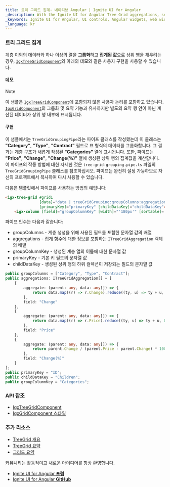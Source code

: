 ```yaml
---
title: 트리 그리드 집계- 네이티브 Angular | Ignite UI for Angular
_description: With the Ignite UI for Angular Tree Grid aggregations, see the data grouped and aggregated.
_keywords: Ignite UI for Angular, UI controls, Angular widgets, web widgets, UI widgets, Angular, Native Angular Components Suite, Native Angular Controls, Native Angular Components Library, Native Angular Component, Angular Tree Grid, Angular Tree Grid component, Angular Tree Grid control, Angular High Performance Tree Grid, Summaries, Summary, Aggregate, Aggregations
_language: kr
---
```


### 트리 그리드 집계
계층 이외의 데이터와 하나 이상의 열을 **그룹화**하고 **집계된 값**으로 상위 행을 채우려는 경우, [`IgxTreeGridComponent`]({environment:angularApiUrl}/classes/igxtreegridcomponent.html)와 아래의 데모와 같은 사용자 구현을 사용할 수 있습니다.

#### 데모


<code-view style="height:850px" 
           data-demos-base-url="{environment:lobDemosBaseUrl}" 
           iframe-src="{environment:lobDemosBaseUrl}/treegrid-finjs" >
</code-view>

<div class="divider--half"></div>

> [!NOTE]
> 이 샘플은 [`IgxTreeGridComponent`]({environment:angularApiUrl}/classes/igxtreegridcomponent.html)에 포함되지 않은 사용자 논리를 포함하고 있습니다. [`IgxGridComponent`]({environment:angularApiUrl}/classes/igxgridcomponent.html)의 그룹화 및 요약 기능과 유사하지만 별도의 요약 행 안이 아닌 계산된 데이터가 상위 행 내부에 표시됩니다.

#### 구현

이 샘플에서는 `TreeGridGroupingPipe`라는 파이프 클래스를 작성했는데 이 클래스는 **"Category"**, **"Type"**, **"Contract"** 필드로 표 형식의 데이터를 그룹화합니다. 그 결과는 계층 구조가 새롭게 작성된 **"Categories"** 열에 표시됩니다. 또한, 파이프는 **"Price"**, **"Change"**, **"Change(%)"** 열에 생성된 상위 행의 집계값을 계산합니다. 이 파이프의 작동 방법에 대한 자세한 것은 `tree-grid-grouping.pipe.ts` 파일의 `TreeGridGroupingPipe` 클래스를 참조하십시오. 파이프는 완전히 설정 가능하므로 자신의 프로젝트에서 복사하여 다시 사용할 수 있습니다.

다음은 템플릿에서 파이프를 사용하는 방법의 예입니다:

```html
<igx-tree-grid #grid1 
               [data]="data | treeGridGrouping:groupColumns:aggregations:groupColumnKey:primaryKey:childDataKey"
               [primaryKey]="primaryKey" [childDataKey]="childDataKey">
    <igx-column [field]="groupColumnKey" [width]="'180px'" [sortable]='true' [resizable]='true' [disableHiding]="true"></igx-column>
```

파이프 인수는 다음과 같습니다:
- groupColumns - 계층 생성을 위해 사용된 필드를 포함한 문자열 값의 배열
- aggregations - 집계 함수에 대한 정보를 포함하는 `ITreeGridAggregation` 객체의 배열
- groupColumnKey - 생성된 계층 열의 이름에 대한 문자열 값
- primaryKey - 기본 키 필드의 문자열 값
- childDataKey - 생성된 상위 행의 하위 컬렉션이 저장되는 필드의 문자열 값

```typescript
public groupColumns = ["Category", "Type", "Contract"];
public aggregations: ITreeGridAggregation[] = [
    {
        aggregate: (parent: any, data: any[]) => {
            return data.map((r) => r.Change).reduce((ty, u) => ty + u, 0);
        },
        field: "Change"
    },
    {
        aggregate: (parent: any, data: any[]) => {
            return data.map((r) => r.Price).reduce((ty, u) => ty + u, 0);
        },
        field: "Price"
    },
    {
        aggregate: (parent: any, data: any[]) => {
            return parent.Change / (parent.Price - parent.Change) * 100;
        },
        field: "Change(%)"
    }
];
public primaryKey = "ID";
public childDataKey = "Children";
public groupColumnKey = "Categories";
```

### API 참조

<div class="divider--half"></div>

* [IgxTreeGridComponent]({environment:angularApiUrl}/classes/igxtreegridcomponent.html)
* [IgxGridComponent 스타일]({environment:sassApiUrl}/#function-igx-grid-theme)

### 추가 리소스

<div class="divider--half"></div>

* [TreeGrid 개요](tree-grid.md)
* [TreeGrid 요약](summaries.md)
* [그리드 요약](../grid/summaries.md)

<div class="divider--half"></div>
커뮤니티는 활동적이고 새로운 아이디어를 항상 환영합니다.

* [Ignite UI for Angular **포럼**](https://www.infragistics.com/community/forums/f/ignite-ui-for-angular)
* [Ignite UI for Angular **GitHub**](https://github.com/IgniteUI/igniteui-angular)



